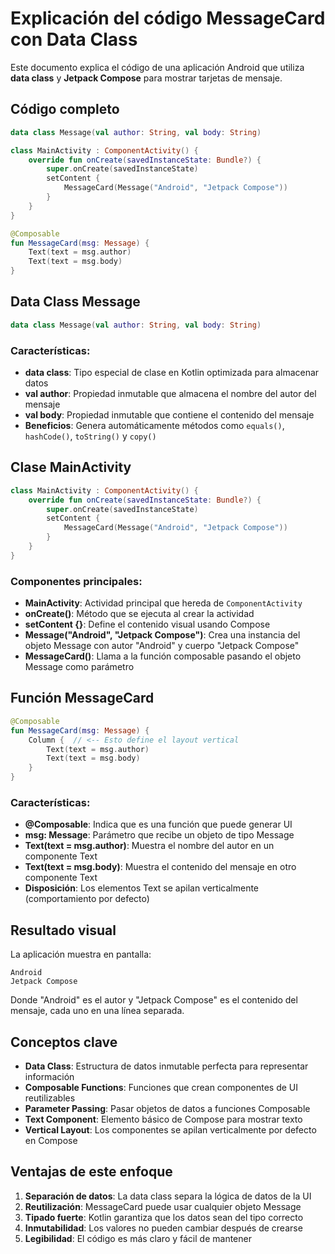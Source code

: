 # Explicación del código MessageCard con Data Class

Este documento explica el código de una aplicación Android que utiliza **data class** y **Jetpack Compose** para mostrar tarjetas de mensaje.

## Código completo

```kotlin
data class Message(val author: String, val body: String)

class MainActivity : ComponentActivity() {
    override fun onCreate(savedInstanceState: Bundle?) {
        super.onCreate(savedInstanceState)
        setContent {
            MessageCard(Message("Android", "Jetpack Compose"))
        }
    }
}

@Composable
fun MessageCard(msg: Message) {
    Text(text = msg.author)
    Text(text = msg.body)
}
```

## Data Class Message

```kotlin
data class Message(val author: String, val body: String)
```

### Características:

- **data class**: Tipo especial de clase en Kotlin optimizada para almacenar datos
- **val author**: Propiedad inmutable que almacena el nombre del autor del mensaje
- **val body**: Propiedad inmutable que contiene el contenido del mensaje
- **Beneficios**: Genera automáticamente métodos como `equals()`, `hashCode()`, `toString()` y `copy()`

## Clase MainActivity

```kotlin
class MainActivity : ComponentActivity() {
    override fun onCreate(savedInstanceState: Bundle?) {
        super.onCreate(savedInstanceState)
        setContent {
            MessageCard(Message("Android", "Jetpack Compose"))
        }
    }
}
```

### Componentes principales:

- **MainActivity**: Actividad principal que hereda de `ComponentActivity`
- **onCreate()**: Método que se ejecuta al crear la actividad
- **setContent {}**: Define el contenido visual usando Compose
- **Message("Android", "Jetpack Compose")**: Crea una instancia del objeto Message con autor "Android" y cuerpo "Jetpack Compose"
- **MessageCard()**: Llama a la función composable pasando el objeto Message como parámetro

## Función MessageCard

```kotlin
@Composable
fun MessageCard(msg: Message) {
    Column {  // <-- Esto define el layout vertical
        Text(text = msg.author)
        Text(text = msg.body)
    }
}
```

### Características:

- **@Composable**: Indica que es una función que puede generar UI
- **msg: Message**: Parámetro que recibe un objeto de tipo Message
- **Text(text = msg.author)**: Muestra el nombre del autor en un componente Text
- **Text(text = msg.body)**: Muestra el contenido del mensaje en otro componente Text
- **Disposición**: Los elementos Text se apilan verticalmente (comportamiento por defecto)

## Resultado visual

La aplicación muestra en pantalla:
```
Android
Jetpack Compose
```

Donde "Android" es el autor y "Jetpack Compose" es el contenido del mensaje, cada uno en una línea separada.

## Conceptos clave

- **Data Class**: Estructura de datos inmutable perfecta para representar información
- **Composable Functions**: Funciones que crean componentes de UI reutilizables
- **Parameter Passing**: Pasar objetos de datos a funciones Composable
- **Text Component**: Elemento básico de Compose para mostrar texto
- **Vertical Layout**: Los componentes se apilan verticalmente por defecto en Compose

## Ventajas de este enfoque

1. **Separación de datos**: La data class separa la lógica de datos de la UI
2. **Reutilización**: MessageCard puede usar cualquier objeto Message
3. **Tipado fuerte**: Kotlin garantiza que los datos sean del tipo correcto
4. **Inmutabilidad**: Los valores no pueden cambiar después de crearse
5. **Legibilidad**: El código es más claro y fácil de mantener